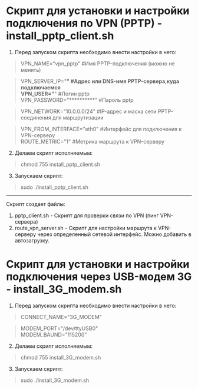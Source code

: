 # Скрипт для установки и настройки подключения по VPN (PPTP) - install_pptp_client.sh

1. Перед запуском скрипта необходимо внести настройки в него:

> VPN_NAME="vpn_pptp"                 #Имя PPTP-подключения (можно не менять)

> VPN_SERVER_IP="**********"          #Адрес или DNS-имя PPTP-сервера,куда подключаемся \
> VPN_USER="**********"               #Логин pptp \
> VPN_PASSWORD="**********"           #Пароль pptp

> VPN_NETWORK="10.0.0.0/24"           #IP-адрес и маска сети PPTP-соединения для маршрутизации

> VPN_FROM_INTERFACE="eth0"           #Интерфейс для подключения к VPN-серверу \
> ROUTE_METRIC="1"                    #Метрика маршрута к VPN-серверу

2. Делаем скрипт исполняемым:

> chmod 755 install_pptp_client.sh

3. Запускаем скрипт:

> sudo ./install_pptp_client.sh

--------------

Скрипт создает файлы:
1. pptp_client.sh - Скрипт для проверки связи по VPN (пинг VPN-сервера)
2. route_vpn_server.sh - Скрипт для настройки маршрута к VPN-серверу через определенный сетевой интерфейс. Можно добавить в автозагрузку.

# Скрипт для установки и настройки подключения через USB-модем 3G - install_3G_modem.sh

1. Перед запуском скрипта необходимо внести настройки в него:

> CONNECT_NAME="3G_MODEM"

> MODEM_PORT="/dev/ttyUSB0" \
> MODEM_BAUND="115200"

2. Делаем скрипт исполняемым:

> chmod 755 install_3G_modem.sh

3. Запускаем скрипт:

> sudo ./install_3G_modem.sh
